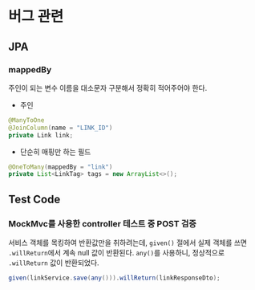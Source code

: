 # 버그 관련

## JPA
### mappedBy
주인이 되는 변수 이름을 대소문자 구분해서 정확히 적어주어야 한다.

- 주인

```java
@ManyToOne
@JoinColumn(name = "LINK_ID")
private Link link;
```

- 단순히 매핑만 하는 필드

```java
@OneToMany(mappedBy = "link")
private List<LinkTag> tags = new ArrayList<>();
```


## Test Code
### MockMvc를 사용한 controller 테스트 중 POST 검증
서비스 객체를 목킹하여 반환값만을 취하려는데, `given()` 절에서 실제 객체를 쓰면 `.willReturn`에서 계속 null 값이 반환된다. `any()`를 사용하니, 정상적으로 `.willReturn` 값이 반환되었다.

```java
given(linkService.save(any())).willReturn(linkResponseDto);
```